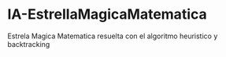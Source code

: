 # IA-EstrellaMagicaMatematica
Estrela Magica Matematica resuelta con el algoritmo heuristico y backtracking
